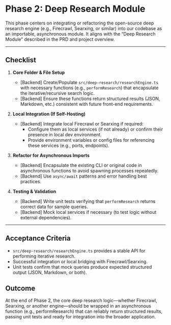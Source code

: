 # Phase 2: Deep Research Module

This phase centers on integrating or refactoring the open-source deep research engine (e.g., Firecrawl, Searxing, or similar) into our codebase as an importable, asynchronous module. It aligns with the “Deep Research Module” described in the PRD and project overview.

---

## Checklist

1. **Core Folder & File Setup**
   - [Backend] Create/Populate `src/deep-research/researchEngine.ts` with necessary functions (e.g., `performResearch`) that encapsulate the iterative/recursive search logic.
   - [Backend] Ensure these functions return structured results (JSON, Markdown, etc.) consistent with future front-end requirements.

2. **Local Integration (If Self-Hosting)**
   - [Backend] Integrate local Firecrawl or Searxing if required:
     - Configure them as local services (if not already) or confirm their presence in local dev environment.
     - Provide environment variables or config files for referencing these services (e.g., ports, endpoints).

3. **Refactor for Asynchronous Imports**
   - [Backend] Encapsulate the existing CLI or original code in asynchronous functions to avoid spawning processes repeatedly.
   - [Backend] Use `async/await` patterns and error handling best practices.

4. **Testing & Validation**
   - [Backend] Write unit tests verifying that `performResearch` returns correct data for sample queries.
   - [Backend] Mock local services if necessary (to test logic without external dependencies).

---

## Acceptance Criteria
- `src/deep-research/researchEngine.ts` provides a stable API for performing iterative research.
- Successful integration or local bridging with Firecrawl/Searxing.
- Unit tests confirm that mock queries produce expected structured output (JSON, Markdown, or both).

## Outcome
At the end of Phase 2, the core deep research logic—whether Firecrawl, Searxing, or another engine—should be wrapped in an asynchronous function (e.g., performResearch) that can reliably return structured results, passing unit tests and ready for integration into the broader application.